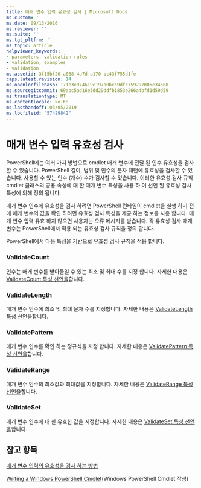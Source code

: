 ```yaml
---
title: 매개 변수 입력 유효성 검사 | Microsoft Docs
ms.custom: ''
ms.date: 09/13/2016
ms.reviewer: ''
ms.suite: ''
ms.tgt_pltfrm: ''
ms.topic: article
helpviewer_keywords:
- parameters, validation rules
- validation, examples
- validation
ms.assetid: 3f15bf20-a068-4a7d-a170-bc43f755d1fe
caps.latest.revision: 14
ms.openlocfilehash: 171e3e974619e197a0bcc9dfc759297005e34568
ms.sourcegitcommit: 69abc5ad16e5dd29ddfb1853e266a4bfd1d59d59
ms.translationtype: MT
ms.contentlocale: ko-KR
ms.lasthandoff: 03/05/2019
ms.locfileid: "57429842"
---
```

# <a name="validating-parameter-input"></a>매개 변수 입력 유효성 검사

PowerShell에는 여러 가지 방법으로 cmdlet 매개 변수에 전달 된 인수 유효성을 검사할 수 있습니다.
PowerShell 길이, 범위 및 인수의 문자 패턴에 유효성을 검사할 수 있습니다.
사용할 수 있는 인수 (개수) 수가 검사할 수 있습니다.
이러한 유효성 검사 규칙 cmdlet 클래스의 공용 속성에 대 한 매개 변수 특성을 사용 하 여 선언 된 유효성 검사 특성에 의해 정의 됩니다.

매개 변수 인수에 유효성을 검사 하려면 PowerShell 런타임이 cmdlet을 실행 하기 전에 매개 변수의 값을 확인 하려면 유효성 검사 특성을 제공 하는 정보를 사용 합니다.
매개 변수 입력 유효 하지 않으면 사용자는 오류 메시지를 받습니다.
각 유효성 검사 매개 변수는 PowerShell에서 적용 되는 유효성 검사 규칙을 정의 합니다.

PowerShell에서 다음 특성을 기반으로 유효성 검사 규칙을 적용 합니다.

### <a name="validatecount"></a>ValidateCount

인수는 매개 변수를 받아들일 수 있는 최소 및 최대 수를 지정 합니다.
자세한 내용은 [ValidateCount 특성 선언을](./validatecount-attribute-declaration.md)합니다.

### <a name="validatelength"></a>ValidateLength

매개 변수 인수에 최소 및 최대 문자 수를 지정합니다.
자세한 내용은 [ValidateLength 특성 선언을](./validatelength-attribute-declaration.md)합니다.

### <a name="validatepattern"></a>ValidatePattern

매개 변수 인수를 확인 하는 정규식을 지정 합니다.
자세한 내용은 [ValidatePattern 특성 선언을](./validatepattern-attribute-declaration.md)합니다.

### <a name="validaterange"></a>ValidateRange

매개 변수 인수의 최소값과 최대값을 지정합니다.
자세한 내용은 [ValidateRange 특성 선언을](./validaterange-attribute-declaration.md)합니다.

### <a name="validateset"></a>ValidateSet

매개 변수 인수에 대 한 유효한 값을 지정합니다.
자세한 내용은 [ValidateSet 특성 선언을](./validateset-attribute-declaration.md)합니다.

## <a name="see-also"></a>참고 항목

[매개 변수 입력의 유효성을 검사 하는 방법](./how-to-validate-parameter-input.md)

[Writing a Windows PowerShell Cmdlet](./writing-a-windows-powershell-cmdlet.md)(Windows PowerShell Cmdlet 작성)
